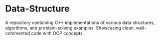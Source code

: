 # Data-Structure
A repository containing C++ implementations of various data structures, algorithms, and problem-solving examples. Showcasing clean, well-commented code with OOP concepts.
